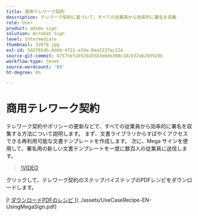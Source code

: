 ```yaml
---
title: 商用テレワーク契約
description: テレワーク契約に基づいて、すべての従業員から効率的に署名を収集
role: User
product: adobe sign
solution: Acrobat Sign
level: Intermediate
thumbnail: 33978.jpg
exl-id: 502f65db-8dd4-4f21-a7da-8aaf237ac224
source-git-commit: 47575efa552da55b3ebde308c182432ab29392db
workflow-type: tm+mt
source-wordcount: '83'
ht-degree: 0%

---
```


# 商用テレワーク契約

テレワーク契約やポリシーの更新などで、すべての従業員から効率的に署名を収集する方法について説明します。 まず、文書ライブラリからすばやくアクセスできる再利用可能な文書テンプレートを作成します。 次に、Mega サインを使用して、署名用の新しい文書テンプレートを一度に数百人の従業員に送信します。

>[!VIDEO](https://video.tv.adobe.com/v/33978?hidetitle=true)

クリックして、テレワーク契約のステップバイステップのPDFレシピをダウンロードします。

[! [ ダウンロードPDFのレシピ ](../assets/acrobat_PDF_96.png)](../assets/UseCaseRecipe-EN-UsingMegaSign.pdf)

